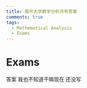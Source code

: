 ```yaml
---
title: 南开大学数学分析月考答案
comments: true
tags:
  - Mathematical Analysis
  - Exams
---
```

# Exams

答案 我也不知道干嘛现在 还没写
